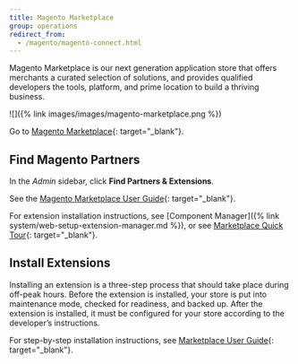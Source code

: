 ```yaml
---
title: Magento Marketplace
group: operations
redirect_from: 
  - /magento/magento-connect.html
---
```


Magento Marketplace is our next generation application store that offers merchants a curated selection of solutions, and provides qualified developers the tools, platform, and prime location to build a thriving business.

![]({% link images/images/magento-marketplace.png %})

Go to [Magento Marketplace][1]{: target="_blank"}.

## Find Magento Partners

In the _Admin_ sidebar, click **Find Partners & Extensions**.

See the [Magento Marketplace User Guide][2]{: target="_blank"}.

For extension installation instructions, see [Component Manager]({% link system/web-setup-extension-manager.md %}), or see [Marketplace Quick Tour][3]{: target="_blank"}.

## Install Extensions

Installing an extension is a three-step process that should take place during off-peak hours. Before the extension is installed, your store is put into maintenance mode, checked for readiness, and backed up. After the extension is installed, it must be configured for your store according to the developer’s instructions.

For step-by-step installation instructions, see [Marketplace User Guide][4]{: target="_blank"}.

[1]: https://marketplace.magento.com/
[2]: https://docs.magento.com/marketplace/user_guide/getting-started.html
[3]: https://docs.magento.com/marketplace/user_guide/buyers/install-extension.html
[4]: https://docs.magento.com/marketplace/user_guide/buyers/install-extension.html
